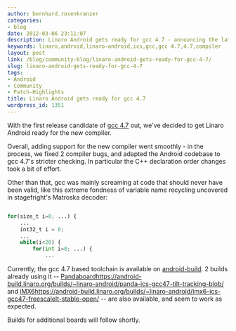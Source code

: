```yaml
---
author: bernhard.rosenkranzer
categories:
- blog
date: 2012-03-06 23:11:07
description: Linaro Android gets ready for gcc 4.7 - announcing the latest patchset.
keywords: linaro,android,linaro-android,ics,gcc,gcc 4.7,4.7,compiler
layout: post
link: /blog/community-blog/linaro-android-gets-ready-for-gcc-4-7/
slug: linaro-android-gets-ready-for-gcc-4-7
tags:
- Android
- Community
- Patch-Highlights
title: Linaro Android gets ready for gcc 4.7
wordpress_id: 1351
---
```


With the first release candidate of [gcc 4.7](http://gcc.gnu.org/ml/gcc/2012-03/msg00014.html) out, we've decided to get Linaro Android ready for the new compiler.

Overall, adding support for the new compiler went smoothly - in the process, we fixed 2 compiler bugs, and adapted the Android codebase to gcc 4.7's stricter checking. In particular the C++ declaration order changes took a bit of effort.

Other than that, gcc was mainly screaming at code that should never have been valid, like this extreme fondness of variable name recycling uncovered in stagefright's Matroska decoder:

```python

for(size_t i=0; ...) {
    ...
    int32_t i = 0;
    ...
    while(i<20) {
        for(int i=0; ...) {
            ...

```

Currently, the gcc 4.7 based toolchain is available on [android-build](https://android-build.linaro.org/builds/~linaro-android/toolchain-4.7-bzr/). 2 builds already using it -- [Pandaboard]()https://android-build.linaro.org/builds/~linaro-android/panda-ics-gcc47-tilt-tracking-blob/ and [iMX6]()https://android-build.linaro.org/builds/~linaro-android/imx6-ics-gcc47-freescalelt-stable-open/ -- are also available, and seem to work as expected.

Builds for additional boards will follow shortly.